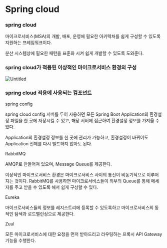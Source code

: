 # Spring cloud

### spring cloud

마이크로서비스(MSA)의 개발, 배포, 운영에 필요한 아키텍처를 쉽게 구성할 수 있도록 지원하는 프레임워크이다.

분산 시스템상에 필요한 패턴을 표준화 시켜 쉽게 개발할 수 있도록 도와준다.

### spring cloud가 적용된 이상적인 마이크로서비스 환경의 구성

![Untitled](https://s3-us-west-2.amazonaws.com/secure.notion-static.com/a0b52db6-5c5c-4052-96d0-36e5367d132a/Untitled.png)

### spring cloud 적용에 사용되는 컴포넌트

spring config

spring cloud config 서버를 두어 사용하면 모든 Spring Boot Application의 환경설정 파일을 한 곳에 저장시킬 수 있고, 해당 서버에 접근하여 환경설정 정보를 가져올 수 있다.

Application의 환경설정 정보를 한 곳에 관리가 가능하고, 환경설정이 바뀌어도 Application 전체를 다시 빌드하지 않아도 된다.

RabbitMQ

AMQP로 만들어져 있으며, Message Queue를 제공한다.

이상적인 마이크로서비스 환경은 마이크로서비스 사이의 통신이 비동기적으로 이루어지는 것이다. RabbitMQ를 사용하면 마이크로서비스들이 외부의 Queue를 통해 메세지를 주고 받을 수 있도록 해서 쉽게 구성할 수 있다.

Eureka

마이크로서비스들의 정보를 레지스트리에 등록할 수 있도록하고 마이크로서비스의 동적인 탐색과 로드밸런싱으로 제공한다.

Zuul

모든 마이크로서비스에 대한 요청을 먼저 받아드리고 라우팅하는 프록시 API Gateway 기능을 수행한다.
